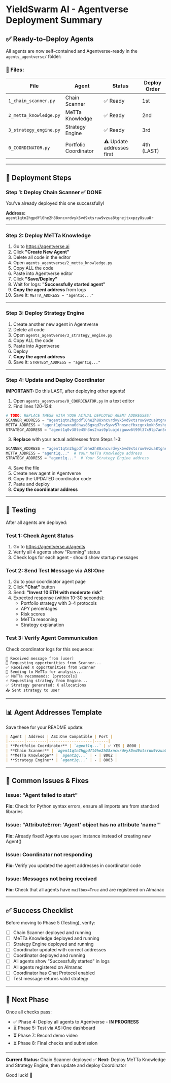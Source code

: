 # YieldSwarm AI - Agentverse Deployment Summary

## ✅ Ready-to-Deploy Agents

All agents are now self-contained and Agentverse-ready in the `agents_agentverse/` folder:

### 📁 Files:

| File | Agent | Status | Deploy Order |
|------|-------|--------|--------------|
| `1_chain_scanner.py` | Chain Scanner | ✅ Ready | 1st |
| `2_metta_knowledge.py` | MeTTa Knowledge | ✅ Ready | 2nd |
| `3_strategy_engine.py` | Strategy Engine | ✅ Ready | 3rd |
| `0_COORDINATOR.py` | Portfolio Coordinator | ⚠️ Update addresses first | 4th (LAST) |

---

## 🚀 Deployment Steps

### Step 1: Deploy Chain Scanner ✅ DONE

You've already deployed this one successfully!

**Address:** `agent1qtn2hgpdfl0he2h88xncvrdvyk5vd9xtsruw9vzua8tgnejtxxpzy8suu8r`

---

### Step 2: Deploy MeTTa Knowledge

1. Go to https://agentverse.ai
2. Click **"Create New Agent"**
3. Delete all code in the editor
4. Open `agents_agentverse/2_metta_knowledge.py`
5. Copy ALL the code
6. Paste into Agentverse editor
7. Click **"Save/Deploy"**
8. Wait for logs: **"Successfully started agent"**
9. **Copy the agent address** from logs
10. Save it: `METTA_ADDRESS = "agent1q..."`

---

### Step 3: Deploy Strategy Engine

1. Create another new agent in Agentverse
2. Delete all code
3. Open `agents_agentverse/3_strategy_engine.py`
4. Copy ALL the code
5. Paste into Agentverse
6. Deploy
7. **Copy the agent address**
8. Save it: `STRATEGY_ADDRESS = "agent1q..."`

---

### Step 4: Update and Deploy Coordinator

**IMPORTANT:** Do this LAST, after deploying other agents!

1. Open `agents_agentverse/0_COORDINATOR.py` in a text editor
2. Find lines 120-124:

```python
# TODO: REPLACE THESE WITH YOUR ACTUAL DEPLOYED AGENT ADDRESSES!
SCANNER_ADDRESS = "agent1qtn2hgpdfl0he2h88xncvrdvyk5vd9xtsruw9vzua8tgnejtxxpzy8suu8r"
METTA_ADDRESS = "agent1q0nwxnu6dhws86gxqd7sv5ywv57nnsncfhxcgnxkxkh5mshgze9kuvztx0t"
STRATEGY_ADDRESS = "agent1q0v38te45h3ns2nas9pluajdzguww6t99t37x9lp7an5e3pcckpxkgreypz"
```

3. **Replace** with your actual addresses from Steps 1-3:

```python
SCANNER_ADDRESS = "agent1qtn2hgpdfl0he2h88xncvrdvyk5vd9xtsruw9vzua8tgnejtxxpzy8suu8r"  # Your Chain Scanner
METTA_ADDRESS = "agent1q..."  # Your MeTTa Knowledge address
STRATEGY_ADDRESS = "agent1q..."  # Your Strategy Engine address
```

4. Save the file
5. Create new agent in Agentverse
6. Copy the UPDATED coordinator code
7. Paste and deploy
8. **Copy the coordinator address**

---

## 🧪 Testing

After all agents are deployed:

### Test 1: Check Agent Status

1. Go to https://agentverse.ai/agents
2. Verify all 4 agents show "Running" status
3. Check logs for each agent - should show startup messages

### Test 2: Send Test Message via ASI:One

1. Go to your coordinator agent page
2. Click **"Chat"** button
3. Send: **"Invest 10 ETH with moderate risk"**
4. Expected response (within 10-30 seconds):
   - Portfolio strategy with 3-4 protocols
   - APY percentages
   - Risk scores
   - MeTTa reasoning
   - Strategy explanation

### Test 3: Verify Agent Communication

Check coordinator logs for this sequence:
```
📩 Received message from [user]
📡 Requesting opportunities from Scanner...
✅ Received X opportunities from Scanner
🧠 Sending to MeTTa for analysis...
✅ MeTTa recommends: [protocols]
⚡ Requesting strategy from Engine...
✅ Strategy generated: X allocations
📤 Sent strategy to user
```

---

## 📊 Agent Addresses Template

Save these for your README update:

```markdown
| Agent | Address | ASI:One Compatible | Port |
|-------|---------|-------------------|------|
| **Portfolio Coordinator** | `agent1q...` | ✅ YES | 8000 |
| **Chain Scanner** | `agent1qtn2hgpdfl0he2h88xncvrdvyk5vd9xtsruw9vzua8tgnejtxxpzy8suu8r` | - | 8001 |
| **MeTTa Knowledge** | `agent1q...` | - | 8002 |
| **Strategy Engine** | `agent1q...` | - | 8003 |
```

---

## 🐛 Common Issues & Fixes

### Issue: "Agent failed to start"
**Fix:** Check for Python syntax errors, ensure all imports are from standard libraries

### Issue: "AttributeError: 'Agent' object has no attribute 'name'"
**Fix:** Already fixed! Agents use `agent` instance instead of creating new Agent()

### Issue: Coordinator not responding
**Fix:** Verify you updated the agent addresses in coordinator code

### Issue: Messages not being received
**Fix:** Check that all agents have `mailbox=True` and are registered on Almanac

---

## ✅ Success Checklist

Before moving to Phase 5 (Testing), verify:

- [ ] Chain Scanner deployed and running
- [ ] MeTTa Knowledge deployed and running
- [ ] Strategy Engine deployed and running
- [ ] Coordinator updated with correct addresses
- [ ] Coordinator deployed and running
- [ ] All agents show "Successfully started" in logs
- [ ] All agents registered on Almanac
- [ ] Coordinator has Chat Protocol enabled
- [ ] Test message returns valid strategy

---

## 🎯 Next Phase

Once all checks pass:
- ✅ Phase 4: Deploy all agents to Agentverse - **IN PROGRESS**
- ⏳ Phase 5: Test via ASI:One dashboard
- ⏳ Phase 7: Record demo video
- ⏳ Phase 8: Final checks and submission

---

**Current Status:** Chain Scanner deployed ✅
**Next:** Deploy MeTTa Knowledge and Strategy Engine, then update and deploy Coordinator

Good luck! 🚀
